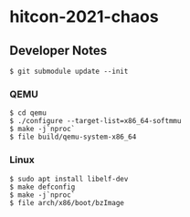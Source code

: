 # hitcon-2021-chaos

## Developer Notes

`$ git submodule update --init`

### QEMU

```
$ cd qemu
$ ./configure --target-list=x86_64-softmmu
$ make -j`nproc`
$ file build/qemu-system-x86_64
```

### Linux

```
$ sudo apt install libelf-dev
$ make defconfig
$ make -j`nproc`
$ file arch/x86/boot/bzImage
```
